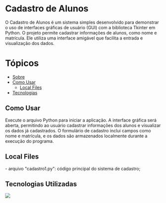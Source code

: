 <h1>Cadastro de Alunos</h1>
<a id="sobre"></a>
<p> O Cadastro de Alunos é um sistema simples desenvolvido para demonstrar o uso de interfaces gráficas de usuário (GUI) com a biblioteca Tkinter em Python. O projeto permite cadastrar informações de alunos, como nome e matrícula. Ele utiliza uma interface amigável que facilita a entrada e visualização dos dados.</p>

<a name="ancora"></a>
# Tópicos
- [Sobre](#sobre)
- [Como Usar](#como-usar)
  - [Local Files](#local-files)
- [Tecnologias](#tecnologias)

<a id="como-configurar"></a>
<h2>Como Usar</h2>
<p>Execute o arquivo Python para iniciar a aplicação. A interface gráfica será aberta, permitindo ao usuário cadastrar informações dos alunos e visualizar os dados já cadastrados. O formulário de cadastro inclui campos como nome e matrícula, e os dados são armazenados localmente durante a execução do programa.</p>

<a id="local-files"></a>
<h2>Local Files</h2>
<p>- arquivo "cadastro1.py": código principal do sistema de cadastro;</p>

<a id="tecnologias"></a>
<h2>Tecnologias Utilizadas</h2>
<img src="http://ForTheBadge.com/images/badges/uses-python.svg"/>
